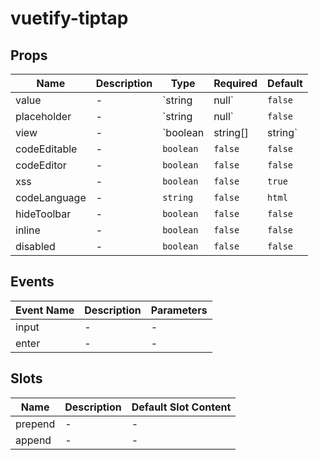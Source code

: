 # vuetify-tiptap

## Props

|Name|Description|Type|Required|Default|
|---|---|---|---|---|
|value|-|`string | null`|`false`|-|
|placeholder|-|`string | null`|`false`|-|
|view|-|`boolean | string[] | string`|`false`|`false`|
|codeEditable|-|`boolean`|`false`|`false`|
|codeEditor|-|`boolean`|`false`|`false`|
|xss|-|`boolean`|`false`|`true`|
|codeLanguage|-|`string`|`false`|`html`|
|hideToolbar|-|`boolean`|`false`|`false`|
|inline|-|`boolean`|`false`|`false`|
|disabled|-|`boolean`|`false`|`false`|

## Events

|Event Name|Description|Parameters|
|---|---|---|
|input|-|-|
|enter|-|-|

## Slots

|Name|Description|Default Slot Content|
|---|---|---|
|prepend|-|-|
|append|-|-|
